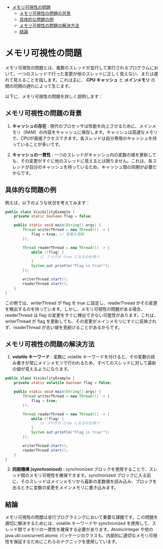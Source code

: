 - [メモリ可視性の問題](#メモリ可視性の問題)
  - [メモリ可視性の問題の背景](#メモリ可視性の問題の背景)
  - [具体的な問題の例](#具体的な問題の例)
  - [メモリ可視性の問題の解決方法](#メモリ可視性の問題の解決方法)
  - [結論](#結論)


# メモリ可視性の問題

メモリ可視性の問題とは、複数のスレッドが並行して実行されるプログラムにおいて、一つのスレッドで行った変更が他のスレッドに正しく見えない、または遅れて見えることを指します。これは主に、 **CPU キャッシュ** と **メインメモリ** の間の同期の遅れによって生じます。

以下に、メモリ可視性の問題を詳しく説明します：


## メモリ可視性の問題の背景

1. **キャッシュの存在** : 現代のプロセッサは性能を向上させるために、メインメモリ（RAM）の内容をキャッシュに保存します。キャッシュは高速なメモリで、CPUが直接アクセスできます。各スレッドは自分専用のキャッシュを持っていることが多いです。

2. **キャッシュの一貫性** : 一つのスレッドがキャッシュ内の変数の値を更新しても、その変更がすぐに他のスレッドに見えるとは限りません。これは、各スレッドが自分のキャッシュを持っているため、キャッシュ間の同期が必要だからです。


## 具体的な問題の例

例えば、以下のような状況を考えてみます：

```java
public class VisibilityExample {
    private static boolean flag = false;

    public static void main(String[] args) {
        Thread writerThread = new Thread(() -> {
            flag = true; // 変数を更新
        });

        Thread readerThread = new Thread(() -> {
            while (!flag) {
                // フラグが true になるのを待つ
            }
            System.out.println("Flag is true!");
        });

        writerThread.start();
        readerThread.start();
    }
}
```

この例では、writerThread が flag を true に設定し、readerThread がその変更を検出するのを待っています。しかし、メモリ可視性の問題がある場合、readerThread は flag の変更をすぐに検出できない可能性があります。これは、writerThread が flag を更新しても、その変更がメインメモリにすぐに反映されず、readerThread が古い値を見続けることがあるからです。

## メモリ可視性の問題の解決方法

1. **volatile キーワード** : 変数に volatile キーワードを付けると、その変数の読み書きが常にメインメモリで行われるため、すべてのスレッドに対して最新の値が見えるようになります。

```java
public class VisibilityExample {
    private static volatile boolean flag = false;

    public static void main(String[] args) {
        Thread writerThread = new Thread(() -> {
            flag = true;
        });

        Thread readerThread = new Thread(() -> {
            while (!flag) {
                // フラグが true になるのを待つ
            }
            System.out.println("Flag is true!");
        });

        writerThread.start();
        readerThread.start();
    }
}
```

2. **同期機構 (synchronized)** : synchronized ブロックを使用することで、スレッド間のメモリ可視性を確保できます。synchronized ブロックに入る前に、そのスレッドはメインメモリから最新の変数値を読み込み、ブロックを出るときに変数の変更をメインメモリに書き込みます。


## 結論

メモリ可視性の問題は並行プログラミングにおいて重要な課題です。この問題を適切に解決するためには、volatile キーワードや synchronized を使用して、スレッド間でメモリの一貫性を確保する必要があります。AtomicInteger や他の java.util.concurrent.atomic パッケージのクラスも、内部的に適切なメモリ可視性を保証するためにこれらのテクニックを使用しています。




